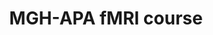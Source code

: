 ---
title: "MGH-APA fMRI course"
project_id: 
conf_date: 2001-05-06
conference_id: ""
presenters:
   - peter_bandettini
summary: "<p>MGH-APA fMRI course, MGH-NMR Center, Charlestown, MA</p>"
file: /assets/presentations/T118.ppt
filename: T118.ppt
layout: presentation
---